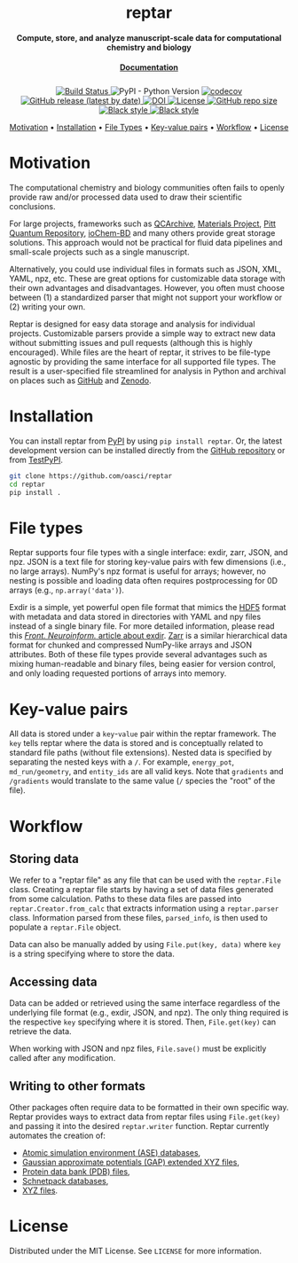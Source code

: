 <h1 align="center">reptar</h1>

<h4 align="center">Compute, store, and analyze manuscript-scale data for computational chemistry and biology</h4>

<h4 align="center" style="padding-bottom: 0.5em;"><a href="https://reptar.oasci.org">Documentation</a></h4>

<p align="center">
    <a href="https://github.com/oasci/reptar/actions/workflows/python-tests.yml">
        <img src="https://github.com/oasci/reptar/actions/workflows/python-tests.yml/badge.svg" alt="Build Status ">
    </a>
    <img alt="PyPI - Python Version" src="https://img.shields.io/pypi/pyversions/reptar">
    <a href="https://codecov.io/gh/oasci/reptar">
        <img src="https://codecov.io/gh/oasci/reptar/branch/main/graph/badge.svg?token=74wLrsOMTD" alt="codecov">
    </a>
    <a href="https://github.com/oasci/reptar/releases">
        <img src="https://img.shields.io/github/v/release/oasci/reptar" alt="GitHub release (latest by date)">
    </a>
    <a href="https://doi.org/10.5281/zenodo.6508586">
        <img src="https://zenodo.org/badge/DOI/10.5281/zenodo.6508586.svg" alt="DOI">
    </a>
    <a href="https://github.com/oasci/reptar/blob/main/LICENSE" target="_blank">
        <img src="https://img.shields.io/github/license/oasci/reptar" alt="License">
    </a>
    <a href="https://github.com/oasci/reptar/" target="_blank">
        <img src="https://img.shields.io/github/repo-size/oasci/reptar" alt="GitHub repo size">
    </a>
    <a href="https://github.com/psf/black" target="_blank">
        <img src="https://img.shields.io/badge/code%20style-black-000000.svg" alt="Black style">
    </a>
    <a href="https://github.com/PyCQA/pylint" target="_blank">
        <img src="https://img.shields.io/badge/linting-pylint-yellowgreen" alt="Black style">
    </a>
</p>

<p align="center">
    <a href="#motivation">Motivation</a> •
    <a href="#installation">Installation</a> •
    <a href="#file-types">File Types</a> •
    <a href="#key-value-pairs">Key-value pairs</a> •
    <a href="#workflow">Workflow</a> •
    <a href="#license">License</a>
</p>

# Motivation

The computational chemistry and biology communities often fails to openly provide raw and/or processed data used to draw their scientific conclusions.

For large projects, frameworks such as [QCArchive](https://qcarchive.molssi.org/), [Materials Project](https://materialsproject.org/), [Pitt Quantum Repository](https://pqr.pitt.edu/), [ioChem-BD](https://www.iochem-bd.org/) and many others provide great storage solutions.
This approach would not be practical for fluid data pipelines and small-scale projects such as a single manuscript.

Alternatively, you could use individual files in formats such as JSON, XML, YAML, npz, etc.
These are great options for customizable data storage with their own advantages and disadvantages.
However, you often must choose between (1) a standardized parser that might not support your workflow or (2) writing your own.

Reptar is designed for easy data storage and analysis for individual projects.
Customizable parsers provide a simple way to extract new data without submitting issues and pull requests (although this is highly encouraged).
While files are the heart of reptar, it strives to be file-type agnostic by providing the same interface for all supported file types.
The result is a user-specified file streamlined for analysis in Python and archival on places such as [GitHub](https://github.com/) and [Zenodo](https://zenodo.org/).

# Installation

You can install reptar from [PyPI](https://pypi.org/project/reptar/) by using `pip install reptar`.
Or, the latest development version can be installed directly from the [GitHub repository](https://github.com/oasci/reptar) or from [TestPyPI](https://test.pypi.org/project/reptar/).

```bash
git clone https://github.com/oasci/reptar
cd reptar
pip install .
```

# File types

Reptar supports four file types with a single interface: exdir, zarr, JSON, and npz.
JSON is a text file for storing key-value pairs with few dimensions (i.e., no large arrays).
NumPy's npz format is useful for arrays; however, no nesting is possible and loading data often requires postprocessing for 0D arrays (e.g., ``np.array('data')``).

Exdir is a simple, yet powerful open file format that mimics the [HDF5](https://www.hdfgroup.org/solutions/hdf5/) format with metadata and data stored in directories with YAML and npy files instead of a single binary file.
For more detailed information, please read this [*Front. Neuroinform.* article about exdir](https://doi.org/10.3389/fninf.2018.00016).
[Zarr](https://zarr.dev/) is a similar hierarchical data format for chunked and compressed NumPy-like arrays and JSON attributes.
Both of these file types provide several advantages such as mixing human-readable and binary files, being easier for version control, and only loading requested portions of arrays into memory.

# Key-value pairs

All data is stored under a ``key``-``value`` pair within the reptar framework.
The ``key`` tells reptar where the data is stored and is conceptually related to standard file paths (without file extensions).
Nested data is specified by separating the nested keys with a ``/``.
For example, ``energy_pot``, ``md_run/geometry``, and ``entity_ids`` are all valid keys.
Note that ``gradients`` and ``/gradients`` would translate to the same value (``/`` species the "root" of the file).

# Workflow

## Storing data

We refer to a "reptar file" as any file that can be used with the ``reptar.File`` class.
Creating a reptar file starts by having a set of data files generated from some calculation.
Paths to these data files are passed into ``reptar.Creator.from_calc`` that extracts information using a ``reptar.parser`` class.
Information parsed from these files, ``parsed_info``, is then used to populate a ``reptar.File`` object.

Data can also be manually added by using ``File.put(key, data)`` where ``key`` is a string specifying where to store the data.

## Accessing data

Data can be added or retrieved using the same interface regardless of the underlying file format (e.g., exdir, JSON, and npz).
The only thing required is the respective ``key`` specifying where it is stored.
Then, ``File.get(key)`` can retrieve the data.

When working with JSON and npz files, ``File.save()`` must be explicitly called after any modification.

## Writing to other formats

Other packages often require data to be formatted in their own specific way.
Reptar provides ways to extract data from reptar files using ``File.get(key)`` and passing it into the desired ``reptar.writer`` function.
Reptar currently automates the creation of:

- [Atomic simulation environment (ASE) databases](https://wiki.fysik.dtu.dk/ase/tutorials/tut06_database/database.html),
- [Gaussian approximate potentials (GAP) extended XYZ files](https://libatoms.github.io/GAP/gap_fit.html#data),
- [Protein data bank (PDB) files](https://www.wwpdb.org/documentation/file-format),
- [Schnetpack databases](https://schnetpack.readthedocs.io/en/stable/tutorials/tutorial_01_preparing_data.html),
- [XYZ files](https://en.wikipedia.org/wiki/XYZ_file_format).

# License

Distributed under the MIT License. See `LICENSE` for more information.

